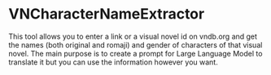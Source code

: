 # VNCharacterNameExtractor
This tool allows you to enter a link or a visual novel id on vndb.org and get the names (both original and romaji) and gender of characters of that visual novel. The main purpose is to create a prompt for Large Language Model to translate it but you can use the information however you want.
